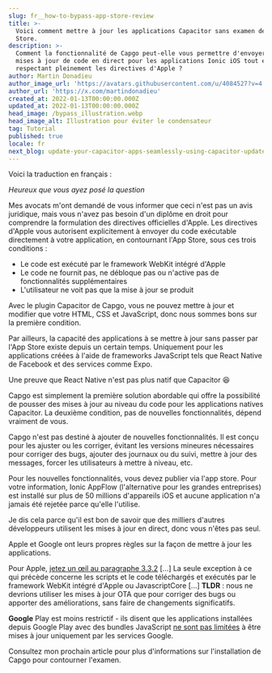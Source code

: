 ```yaml
---
slug: fr__how-to-bypass-app-store-review
title: >-
  Voici comment mettre à jour les applications Capacitor sans examen de l'App
  Store.
description: >-
  Comment la fonctionnalité de Capgo peut-elle vous permettre d'envoyer des
  mises à jour de code en direct pour les applications Ionic iOS tout en
  respectant pleinement les directives d'Apple ?
author: Martin Donadieu
author_image_url: 'https://avatars.githubusercontent.com/u/4084527?v=4'
author_url: 'https://x.com/martindonadieu'
created_at: 2022-01-13T00:00:00.000Z
updated_at: 2022-01-13T00:00:00.000Z
head_image: /bypass_illustration.webp
head_image_alt: Illustration pour éviter le condensateur
tag: Tutorial
published: true
locale: fr
next_blog: update-your-capacitor-apps-seamlessly-using-capacitor-updater
---
```


Voici la traduction en français :

_Heureux que vous ayez posé la question_

Mes avocats m'ont demandé de vous informer que ceci n'est pas un avis juridique, mais vous n'avez pas besoin d'un diplôme en droit pour comprendre la formulation des directives officielles d'Apple. Les directives d'Apple vous autorisent explicitement à envoyer du code exécutable directement à votre application, en contournant l'App Store, sous ces trois conditions :

* Le code est exécuté par le framework WebKit intégré d'Apple
* Le code ne fournit pas, ne débloque pas ou n'active pas de fonctionnalités supplémentaires
* L'utilisateur ne voit pas que la mise à jour se produit

Avec le plugin Capacitor de Capgo, vous ne pouvez mettre à jour et modifier que votre HTML, CSS et JavaScript, donc nous sommes bons sur la première condition.

Par ailleurs, la capacité des applications à se mettre à jour sans passer par l'App Store existe depuis un certain temps.
Uniquement pour les applications créées à l'aide de frameworks JavaScript tels que React Native de Facebook et des services comme Expo.

Une preuve que React Native n'est pas plus natif que Capacitor 😆

Capgo est simplement la première solution abordable qui offre la possibilité de pousser des mises à jour au niveau du code pour les applications natives Capacitor.
La deuxième condition, pas de nouvelles fonctionnalités, dépend vraiment de vous.

Capgo n'est pas destiné à ajouter de nouvelles fonctionnalités. Il est conçu pour les ajuster ou les corriger, évitant les versions mineures nécessaires pour corriger des bugs, ajouter des journaux ou du suivi, mettre à jour des messages, forcer les utilisateurs à mettre à niveau, etc.

Pour les nouvelles fonctionnalités, vous devez publier via l'app store. Pour votre information, Ionic AppFlow (l'alternative pour les grandes entreprises) est installé sur plus de 50 millions d'appareils iOS et aucune application n'a jamais été rejetée parce qu'elle l'utilise.

Je dis cela parce qu'il est bon de savoir que des milliers d'autres développeurs utilisent les mises à jour en direct, donc vous n'êtes pas seul.

Apple et Google ont leurs propres règles sur la façon de mettre à jour les applications.

Pour Apple, [jetez un œil au paragraphe 3.3.2](https://developer.apple.com/programs/information/Apple_Developer_Program_Information_8_12_15.pdf/)
[...] La seule exception à ce qui précède concerne les scripts et le code téléchargés et exécutés par le framework WebKit intégré d'Apple ou JavascriptCore [...] __TLDR__ : nous ne devrions utiliser les mises à jour OTA que pour corriger des bugs ou apporter des améliorations, sans faire de changements significatifs.

__Google__ Play est moins restrictif - ils disent que les applications installées depuis Google Play avec des bundles JavaScript [ne sont pas limitées](https://support.google.com/googleplay/android-developer/answer/9888379/?hl=en) à être mises à jour uniquement par les services Google.


Consultez mon prochain article pour plus d'informations sur l'installation de Capgo pour contourner l'examen.